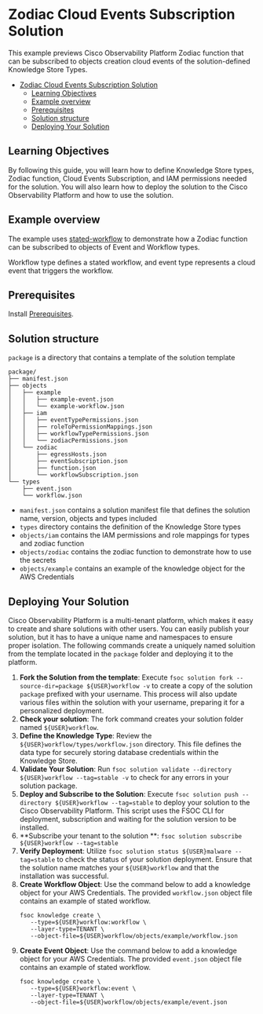 # Zodiac Cloud Events Subscription Solution

This example previews Cisco Observability Platform Zodiac function that can be
subscribed to objects creation cloud events of the solution-defined Knowledge
Store Types.

<!-- TOC -->
* [Zodiac Cloud Events Subscription Solution](#zodiac-cloud-events-subscription-solution)
  * [Learning Objectives](#learning-objectives)
  * [Example overview](#example-overview)
  * [Prerequisites](#prerequisites)
  * [Solution structure](#solution-structure)
  * [Deploying Your Solution](#deploying-your-solution)
<!-- TOC -->

## Learning Objectives

By following this guide, you will learn how to define Knowledge Store types,
Zodiac function, Cloud Events Subscription, and IAM permissions needed for the
solution. You will also learn how to deploy the solution to the Cisco
Observability Platform and how to use the solution.

## Example overview

The example
uses [stated-workflow](https://github.com/cisco-open/stated-workflow) to
demonstrate how a Zodiac function can
be subscribed to objects of Event and Workflow types.

Workflow type defines a stated workflow, and event type represents a cloud event
that triggers the workflow.

## Prerequisites

Install [Prerequisites](https://github.com/cisco-open/observability-examples#Prerequisites).

## Solution structure

`package` is a directory that contains a template of the solution template

```shell
package/
├── manifest.json
├── objects
│   ├── example
│   │   ├── example-event.json
│   │   └── example-workflow.json
│   ├── iam
│   │   ├── eventTypePermissions.json
│   │   ├── roleToPermissionMappings.json
│   │   ├── workflowTypePermissions.json
│   │   └── zodiacPermissions.json
│   └── zodiac
│       ├── egressHosts.json
│       ├── eventSubscription.json
│       ├── function.json
│       └── workflowSubscription.json
└── types
    ├── event.json
    └── workflow.json
```

* `manifest.json` contains a solution manifest file that defines the solution
  name, version, objects and types included
* `types` directory contains the definition of the Knowledge Store types
* `objects/iam` contains the IAM permissions and role mappings for types and
  zodiac function
* `objects/zodiac` contains the zodiac function to demonstrate how to use the
  secrets
* `objects/example` contains an example of the knowledge object for the AWS
  Credentials

## Deploying Your Solution

Cisco Observability Platform is a multi-tenant platform, which makes it easy to
create and share solutions with other
users. You can easily publish your solution, but it has to have a unique name
and namespaces to ensure proper
isolation. The following commands create a uniquely named soluition from
the template located in the `package`
folder and deploying it to the platform.

1. **Fork the Solution from the template**:
   Execute `fsoc solution fork --source-dir=package ${USER}workflow -v` to
   create a copy
   of the solution `package` prefixed with
   your username. This process will also update various files within the
   solution with your username, preparing it for a
   personalized deployment.
2. **Check your solution**: The fork command creates your solution folder
   named `${USER}workflow`.
3. **Define the Knowledge Type**: Review
   the `${USER}workflow/types/workflow.json` directory. This file defines the
   data type for securely storing database credentials within the Knowledge
   Store.
4. **Validate Your Solution**:
   Run `fsoc solution validate --directory ${USER}workflow --tag=stable -v` to
   check for any errors in
   your solution package.
5. **Deploy and Subscribe to the Solution**:
   Execute `fsoc solution push --directory ${USER}workflow --tag=stable` to
   deploy
   your
   solution to the Cisco Observability
   Platform. This script uses the FSOC CLI for deployment, subscription and
   waiting for the solution version to be
   installed.
6. **Subscribe your tenant to the solution
   **: `fsoc solution subscribe ${USER}workflow --tag=stable`
7. **Verify Deployment**:
   Utilize `fsoc solution status ${USER}malware --tag=stable` to check the
   status
   of your
   solution deployment. Ensure that the
   solution name matches your `${USER}workflow` and that the installation was
   successful.
8. **Create Workflow Object**: Use the command below to add a knowledge
   object for your AWS Credentials. The
   provided `workflow.json` object file contains an example of stated workflow.
   ```shell
   fsoc knowledge create \ 
      --type=${USER}workflow:workflow \
      --layer-type=TENANT \ 
      --object-file=${USER}workflow/objects/example/workflow.json
    ```
9. **Create Event Object**: Use the command below to add a knowledge object
   for your AWS Credentials. The
   provided `event.json` object file contains an example of stated workflow.
   ```shell
   fsoc knowledge create \ 
      --type=${USER}workflow:event \
      --layer-type=TENANT \ 
      --object-file=${USER}workflow/objects/example/event.json
    ```

